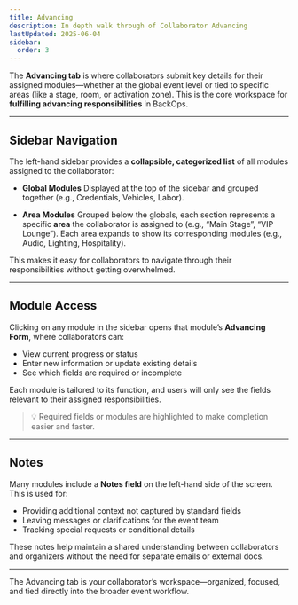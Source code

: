 ```yaml
---
title: Advancing
description: In depth walk through of Collaborator Advancing
lastUpdated: 2025-06-04
sidebar:
  order: 3
---
```


The **Advancing tab** is where collaborators submit key details for their assigned modules—whether at the global event level or tied to specific areas (like a stage, room, or activation zone). This is the core workspace for **fulfilling advancing responsibilities** in BackOps.

---

## Sidebar Navigation

The left-hand sidebar provides a **collapsible, categorized list** of all modules assigned to the collaborator:

- **Global Modules**
  Displayed at the top of the sidebar and grouped together (e.g., Credentials, Vehicles, Labor).

- **Area Modules**
  Grouped below the globals, each section represents a specific **area** the collaborator is assigned to (e.g., “Main Stage”, “VIP Lounge”). Each area expands to show its corresponding modules (e.g., Audio, Lighting, Hospitality).

This makes it easy for collaborators to navigate through their responsibilities without getting overwhelmed.

---

## Module Access

Clicking on any module in the sidebar opens that module’s **Advancing Form**, where collaborators can:

- View current progress or status
- Enter new information or update existing details
- See which fields are required or incomplete

Each module is tailored to its function, and users will only see the fields relevant to their assigned responsibilities.

> 💡 Required fields or modules are highlighted to make completion easier and faster.

---

## Notes

Many modules include a **Notes field** on the left-hand side of the screen. This is used for:

- Providing additional context not captured by standard fields
- Leaving messages or clarifications for the event team
- Tracking special requests or conditional details

These notes help maintain a shared understanding between collaborators and organizers without the need for separate emails or external docs.

---

The Advancing tab is your collaborator’s workspace—organized, focused, and tied directly into the broader event workflow.
